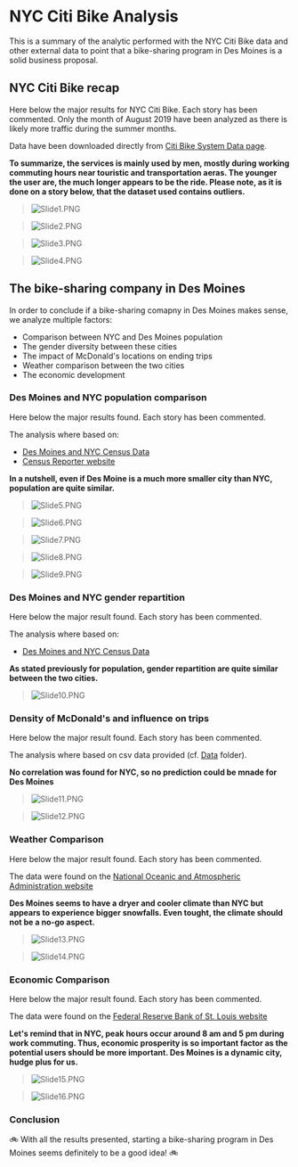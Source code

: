 # NYC Citi Bike Analysis

This is a summary of the analytic performed with the NYC Citi Bike data and other external data to point that a bike-sharing program in Des Moines is a solid business proposal.

## NYC Citi Bike recap

Here below the major results for NYC Citi Bike.
Each story has been commented.
Only the month of August 2019 have been analyzed as there is likely more traffic during the summer months.

Data have been downloaded directly from [Citi Bike System Data page](https://www.citibikenyc.com/system-data).

**To summarize, the services is mainly used by men, mostly during working commuting hours near touristic and transportation aeras. The younger the user are, the much longer appears to be the ride. Please note, as it is done on a story below, that the dataset used contains outliers.**

>![Slide1.PNG](Bike_Sharing_Analysis/Slide1.PNG)

>![Slide2.PNG](Bike_Sharing_Analysis/Slide2.PNG)

>![Slide3.PNG](Bike_Sharing_Analysis/Slide3.PNG)

>![Slide4.PNG](Bike_Sharing_Analysis/Slide3.PNG)


## The bike-sharing company in Des Moines

In order to conclude if a bike-sharing comapny in Des Moines makes sense, we analyze multiple factors:
- Comparison between NYC and Des Moines population
- The gender diversity between these cities
- The impact of McDonald's locations on ending trips
- Weather comparison between the two cities
- The economic development

### Des Moines and NYC population comparison

Here below the major results found.
Each story has been commented.

The analysis where based on:
- [Des Moines and NYC Census Data](https://www.census.gov/quickfacts/fact/table/newyorkcitynewyork,desmoinescityiowa/PST045219)
- [Census Reporter website](https://censusreporter.org/)

**In a nutshell, even if Des Moine is a much more smaller city than NYC, population are quite similar.**

>![Slide5.PNG](Bike_Sharing_Analysis/Slide5.PNG)

>![Slide6.PNG](Bike_Sharing_Analysis/Slide6.PNG)

>![Slide7.PNG](Bike_Sharing_Analysis/Slide7.PNG)

>![Slide8.PNG](Bike_Sharing_Analysis/Slide8.PNG)

>![Slide9.PNG](Bike_Sharing_Analysis/Slide9.PNG)


### Des Moines and NYC gender repartition

Here below the major result found.
Each story has been commented.

The analysis where based on:
- [Des Moines and NYC Census Data](https://www.census.gov/quickfacts/fact/table/newyorkcitynewyork,desmoinescityiowa/PST045219)

**As stated previously for population, gender repartition are quite similar between the two cities.**

>![Slide10.PNG](Bike_Sharing_Analysis/Slide10.PNG)


### Density of McDonald's and influence on trips

Here below the major result found.
Each story has been commented.

The analysis where based on csv data provided (cf. [Data](Data/) folder).

**No correlation was found for NYC, so no prediction could be mnade for Des Moines**

>![Slide11.PNG](Bike_Sharing_Analysis/Slide11.PNG)

>![Slide12.PNG](Bike_Sharing_Analysis/Slide12.PNG)


### Weather Comparison

Here below the major result found.
Each story has been commented.

The data were found on the [National Oceanic and Atmospheric Administration website](https://w2.weather.gov/climate/xmacis.php?wfo=okx)

**Des Moines seems to have a dryer and cooler climate than NYC but appears to experience bigger snowfalls. Even tought, the climate should not be a no-go aspect.**

>![Slide13.PNG](Bike_Sharing_Analysis/Slide13.PNG)

>![Slide14.PNG](Bike_Sharing_Analysis/Slide14.PNG)


### Economic Comparison

Here below the major result found.
Each story has been commented.

The data were found on the [Federal Reserve Bank of St. Louis website](https://fred.stlouisfed.org/)

**Let's remind that in NYC, peak hours occur around 8 am and 5 pm during work commuting. Thus, economic prosperity is so important factor as the potential users should be more important. Des Moines is a dynamic city, hudge plus for us.**

>![Slide15.PNG](Bike_Sharing_Analysis/Slide15.PNG)

>![Slide16.PNG](Bike_Sharing_Analysis/Slide16.PNG)


### Conclusion

:bike: With all the results presented, starting a bike-sharing program in Des Moines seems definitely to be a good idea! :bike: